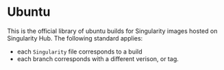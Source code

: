 # Ubuntu

This is the official library of ubuntu builds for Singularity images hosted on Singularity Hub. The following standard applies:

 - each `Singularity` file corresponds to a build
 - each branch corresponds with a different verison, or tag. 

